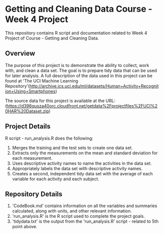 # Getting and Cleaning Data Course - Week 4 Project

This repository contains R script and documentation related to Week 4 Project of Course - Getting and Cleaning Data.

## Overview

The purpose of this project is to demonstrate the ability to collect, work with, and clean a data set. The goal is to prepare tidy data that can be used for later analysis. A full description of the data used in this project can be found at 'The UCI Machine Learning Repository'(http://archive.ics.uci.edu/ml/datasets/Human+Activity+Recognition+Using+Smartphones)

The source data for this project is available at the URL: (https://d396qusza40orc.cloudfront.net/getdata%2Fprojectfiles%2FUCI%20HAR%20Dataset.zip)

## Project Details
R script - run_analysis.R does the following:

1. Merges the training and the test sets to create one data set.
2. Extracts only the measurements on the mean and standard deviation for each measurement.
3. Uses descriptive activity names to name the activities in the data set.
4. Appropriately labels the data set with descriptive activity names.
5. Creates a second, independent tidy data set with the average of each variable for each activity and each subject.

## Repository Details

1. 'CodeBook.md' contains information on all the variables and summaries calculated, along with units, and other relevant information.
2. 'run_analysis.R' is the R script used to complete the project goals.
3. 'tidydata.txt' is the output from the 'run_analysis.R' script - related to 5th point above.
